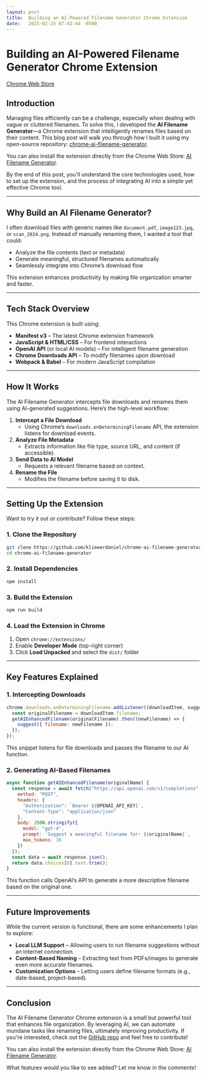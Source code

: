 ```yaml
---
layout: post
title:  Building an AI-Powered Filename Generator Chrome Extension
date:   2025-02-25 07:42:44 -0500
---
```

# Building an AI-Powered Filename Generator Chrome Extension

[Chrome Web Store](https://chromewebstore.google.com/detail/ai-filename-generator/eocbkbnabbmclgneeakdbglicbhbimbj)

## Introduction

Managing files efficiently can be a challenge, especially when dealing with vague or cluttered filenames. To solve this, I developed the **AI Filename Generator**—a Chrome extension that intelligently renames files based on their content. This blog post will walk you through how I built it using my open-source repository: [chrome-ai-filename-generator](https://github.com/kliewerdaniel/chrome-ai-filename-generator).

You can also install the extension directly from the Chrome Web Store: [AI Filename Generator](https://chromewebstore.google.com/detail/ai-filename-generator/eocbkbnabbmclgneeakdbglicbhbimbj).

By the end of this post, you'll understand the core technologies used, how to set up the extension, and the process of integrating AI into a simple yet effective Chrome tool.

---

## Why Build an AI Filename Generator?

I often download files with generic names like `document.pdf`, `image123.jpg`, or `scan_2024.png`. Instead of manually renaming them, I wanted a tool that could:

- Analyze the file contents (text or metadata)
- Generate meaningful, structured filenames automatically
- Seamlessly integrate into Chrome’s download flow

This extension enhances productivity by making file organization smarter and faster.

---

## Tech Stack Overview

This Chrome extension is built using:

- **Manifest v3** – The latest Chrome extension framework
- **JavaScript & HTML/CSS** – For frontend interactions
- **OpenAI API** (or local AI models) – For intelligent filename generation
- **Chrome Downloads API** – To modify filenames upon download
- **Webpack & Babel** – For modern JavaScript compilation

---

## How It Works

The AI Filename Generator intercepts file downloads and renames them using AI-generated suggestions. Here’s the high-level workflow:

1. **Intercept a File Download**
   - Using Chrome’s `downloads.onDeterminingFilename` API, the extension listens for download events.
2. **Analyze File Metadata**
   - Extracts information like file type, source URL, and content (if accessible).
3. **Send Data to AI Model**
   - Requests a relevant filename based on context.
4. **Rename the File**
   - Modifies the filename before saving it to disk.

---

## Setting Up the Extension

Want to try it out or contribute? Follow these steps:

### 1. Clone the Repository

```sh
git clone https://github.com/kliewerdaniel/chrome-ai-filename-generator.git
cd chrome-ai-filename-generator
```

### 2. Install Dependencies

```sh
npm install
```

### 3. Build the Extension

```sh
npm run build
```

### 4. Load the Extension in Chrome

1. Open `chrome://extensions/`
2. Enable **Developer Mode** (top-right corner)
3. Click **Load Unpacked** and select the `dist/` folder

---

## Key Features Explained

### 1. **Intercepting Downloads**

```javascript
chrome.downloads.onDeterminingFilename.addListener((downloadItem, suggest) => {
  const originalFilename = downloadItem.filename;
  getAIEnhancedFilename(originalFilename).then((newFilename) => {
    suggest({ filename: newFilename });
  });
});
```

This snippet listens for file downloads and passes the filename to our AI function.

### 2. **Generating AI-Based Filenames**

```javascript
async function getAIEnhancedFilename(originalName) {
  const response = await fetch("https://api.openai.com/v1/completions", {
    method: "POST",
    headers: {
      "Authorization": `Bearer ${OPENAI_API_KEY}`,
      "Content-Type": "application/json"
    },
    body: JSON.stringify({
      model: "gpt-4",
      prompt: `Suggest a meaningful filename for: ${originalName}`,
      max_tokens: 10
    })
  });
  const data = await response.json();
  return data.choices[0].text.trim();
}
```

This function calls OpenAI’s API to generate a more descriptive filename based on the original one.

---

## Future Improvements

While the current version is functional, there are some enhancements I plan to explore:

- **Local LLM Support** – Allowing users to run filename suggestions without an internet connection.
- **Content-Based Naming** – Extracting text from PDFs/images to generate even more accurate filenames.
- **Customization Options** – Letting users define filename formats (e.g., date-based, project-based).

---

## Conclusion

The AI Filename Generator Chrome extension is a small but powerful tool that enhances file organization. By leveraging AI, we can automate mundane tasks like renaming files, ultimately improving productivity. If you're interested, check out the [GitHub repo](https://github.com/kliewerdaniel/chrome-ai-filename-generator) and feel free to contribute!

You can also install the extension directly from the Chrome Web Store: [AI Filename Generator](https://chromewebstore.google.com/detail/ai-filename-generator/eocbkbnabbmclgneeakdbglicbhbimbj).

What features would you like to see added? Let me know in the comments!
